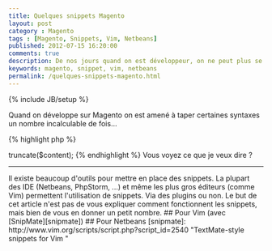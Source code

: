 ```yaml
---
title: Quelques snippets Magento
layout: post
category : Magento
tags : [Magento, Snippets, Vim, Netbeans]
published: 2012-07-15 16:20:00
comments: true
description: De nos jours quand on est développeur, on ne peut plus se passer de ces petits bouts de code !
keywords: magento, snippet, vim, netbeans
permalink: /quelques-snippets-magento.html
---
```

{% include JB/setup %}

Quand on développe sur Magento on est amené à taper certaines syntaxes un nombre incalculable de fois...

{% highlight php %}
<?php
echo Mage::helper('core/string')->truncate($content);
{% endhighlight %}

Vous voyez ce que je veux dire ?

<!-- more start -->

<hr />

Il existe beaucoup d'outils pour mettre en place des snippets.

La plupart des IDE (Netbeans, PhpStorm, ...) et même les plus gros éditeurs (comme Vim) permettent l'utilisation de snippets. Via des plugins ou non.

Le but de cet article n'est pas de vous expliquer comment fonctionnent les snippets, mais bien de vous en donner un petit nombre.

## Pour Vim (avec [SnipMate][snipmate])

<script src="https://gist.github.com/2987266.js?file=php.snippets"></script>

## Pour Netbeans

<script src="https://gist.github.com/2987266.js?file=netbeans_magento_snippets.xml"></script>

<!-- more end -->

[snipmate]: http://www.vim.org/scripts/script.php?script_id=2540 "TextMate-style snippets for Vim "
